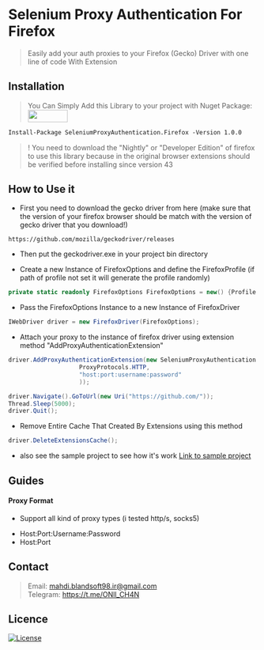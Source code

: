 # Selenium Proxy Authentication For Firefox

> Easily add your auth proxies to your Firefox (Gecko) Driver with one line of code With Extension

## Installation

> You Can Simply Add this Library to your project with Nuget Package: <a href="https://www.nuget.org/packages/SeleniumProxyAuthentication.Firefox/">
    <img src="https://www.nuget.org/Content/gallery/img/logo-header.svg" width="80" height="25"/>
    </a>
```markdown
Install-Package SeleniumProxyAuthentication.Firefox -Version 1.0.0
```
> ! You need to download the "Nightly" or "Developer Edition" of firefox to use this library because in the original browser extensions should be verified before installing since version 43

## How to Use it

- First you need to download the gecko driver from here (make sure that the version of your firefox browser should be match with the version of gecko driver that you download!)

```
https://github.com/mozilla/geckodriver/releases
```
- Then put the geckodriver.exe in your project bin directory

- Create a new Instance of FirefoxOptions and define the FirefoxProfile (if path of profile not set it will generate the profile randomly)

```C#
private static readonly FirefoxOptions FirefoxOptions = new() {Profile = new FirefoxProfile()};
```
 
- Pass the FirefoxOptions Instance to a new Instance of FirefoxDriver

```C#
IWebDriver driver = new FirefoxDriver(FirefoxOptions);
```

- Attach your proxy to the instance of firefox driver using extension method "AddProxyAuthenticationExtension"

```C#
driver.AddProxyAuthenticationExtension(new SeleniumProxyAuthentication.Proxy(
                    ProxyProtocols.HTTP,
                    "host:port:username:password"
                    ));

driver.Navigate().GoToUrl(new Uri("https://github.com/"));
Thread.Sleep(5000);
driver.Quit();
```

- Remove Entire Cache That Created By Extensions using this method

```C#
driver.DeleteExtensionsCache();
```

* also see the sample project to see how it's work <a href="https://github.com/mahdibland/Selenium-Proxy-Authentication.Firefox/blob/74036ffc56d4d05a65355e805cb0dc55243e3a5c/SeleniumProxyAuthentication.Sample/Program.cs">Link to sample project</a>

##  Guides

#### Proxy Format
- Support all kind of proxy types (i tested http/s, socks5)
* Host:Port:Username:Password
* Host:Port

## Contact

> Email: mahdi.blandsoft98.ir@gmail.com<br/>
> Telegram: https://t.me/ONll_CH4N<br />
    
## Licence

[![License](http://img.shields.io/:license-mit-blue.svg?style=flat-square)](https://github.com/mahdibland/Selenium-Proxy-Authentication.Firefox)
